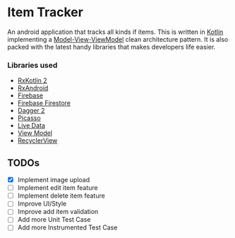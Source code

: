 # Item Tracker
An android application that tracks all kinds if items. This is written in [Kotlin](https://kotlinlang.org/) implementing a [Model-View-ViewModel](https://en.wikipedia.org/wiki/Model–view–viewmodel) clean architecture pattern. It is also packed with the latest handy libraries that makes developers life easier.

### Libraries used
* [RxKotlin 2](https://github.com/ReactiveX/RxKotlin)
* [RxAndroid](https://github.com/ReactiveX/RxAndroid)
* [Firebase](https://firebase.google.com)
* [Firebase Firestore](https://firebase.google.com/docs/firestore/)
* [Dagger 2](https://github.com/google/dagger)
* [Picasso](http://square.github.io/picasso/)
* [Live Data](https://developer.android.com/topic/libraries/architecture/livedata)
* [View Model](https://developer.android.com/topic/libraries/architecture/viewmodel)
* [RecyclerView](https://developer.android.com/reference/android/support/v7/widget/RecyclerView)


## TODOs
- [x] Implement image upload
- [ ] Implement edit item feature
- [ ] Implement delete item feature
- [ ] Improve UI/Style
- [ ] Improve add item validation
- [ ] Add more Unit Test Case
- [ ] Add more Instrumented Test Case
